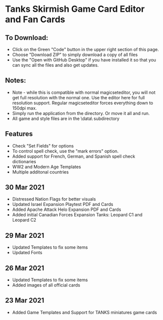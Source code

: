 # Tanks Skirmish Game Card Editor and Fan Cards

## To Download:
 * Click on the Green "Code" button in the upper right section of this page.
 * Choose "Download ZIP" to simply download a copy of all files
 * Use the "Open with GitHub Desktop" if you have installed it so that you can sync all the files and also get updates.

## Notes:
 * Note - while this is compatible with normal magicseteditor, you will not get full resolution with the normal one.
   Use the editor here for full resolution support. Regular magicseteditor forces everything down to 150dpi max.
 * Simply run the application from the directory.  Or move it all and run.
 * All game and style files are in the \data\ subdirectory

## Features
 * Check "Set Fields" for options
 * To control spell check, use the "mark errors" option.
 * Added support for French, German, and Spanish spell check dictionaries
 * WW2 and Modern Age Templates
 * Multiple additonal countries

 ## 30 Mar 2021
 * Distressed Nation Flags for better visuals
 * Updated Israel Expansion Playtest PDF and Cards
 * Added Apache Attack Helo Expansion PDF and Cards
 * Added initial Canadian Forces Expansion Tanks: Leopard C1 and Leopard C2

 ## 29 Mar 2021
 * Updated Templates to fix some items
 * Updated Fonts
 
 ## 26 Mar 2021
 * Updated Templates to fix some items
 * Added images of all official cards
 
 ## 23 Mar 2021
 * Added Game Templates and Support for TANKS miniatures game cards